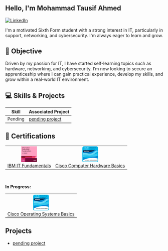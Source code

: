 ## Hello, I'm Mohammad Tausif Ahmed  
<a href="https://linkedin.com/in/mohammadtausifahmed" target="_blank" rel="noopener noreferrer">
  <img src="https://img.shields.io/badge/-LinkedIn-0072b1?&style=for-the-badge&logo=linkedin&logoColor=white" alt="LinkedIn"/>
</a><br>

I'm a motivated Sixth Form student with a strong interest in IT, particularly in support, networking, and cybersecurity. I'm always eager to learn and grow.


## 🎯 Objective

Driven by my passion for IT, I have started self-learning topics such as hardware, networking, and cybersecurity. I’m now looking to secure an apprenticeship where I can gain practical experience, develop my skills, and grow within a real-world IT environment.

## 💻 Skills & Projects

| Skill                                         | Associated Project                                   |
|-----------------------------------------------|----------------------------------------------------|
| Pending           | <a href="https://github.com/Mohammadta07/pending-project">pending project</a>|




## 📜 Certifications
<table>
  <tr>
    <td align="center">
      <a href="https://www.credly.com/badges/e26190e3-d1fd-4527-ad42-747bfcc3bbb1/public_url" target="_blank" rel="noopener noreferrer">
        <img src="https://raw.githubusercontent.com/Mohammadta07/images/main/ibm%20it%20fnd%20bdge.png" alt="IBM IT Fundamentals" width="50"/><br>
        IBM IT Fundamentals
      </a>
    </td>
    <td align="center">
      <a href="https://www.credly.com/org/cisco/badge/computer-hardware-basics" target="_blank" rel="noopener noreferrer">
        <img src="https://raw.githubusercontent.com/Mohammadta07/images/main/ch%20bsics%20c.png" alt="Cisco Computer Hardware Basics" width="50"/><br>
        Cisco Computer Hardware Basics
      </a>
    </td>
  </tr>
</table>

<p>&nbsp;</p> <!-- This adds the gap -->

**In Progress:**

<table>
  <tr>
    <td align="center">
      <a href="https://www.credly.com/org/cisco/badge/operating-systems-basics" target="_blank" rel="noopener noreferrer">
        <img src="https://raw.githubusercontent.com/Mohammadta07/images/refs/heads/main/os.png" alt="Cisco Operating Systems Basics" width="50"/><br>
        Cisco Operating Systems Basics
      </a>
    </td>
  </tr>
</table>



## Projects
- <a href="https://github.com/Mohammadta07/pending-project">pending project</a>
